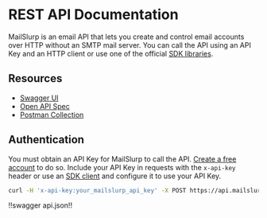 # REST API Documentation

MailSlurp is an email API that lets you create and control email accounts over HTTP without an SMTP mail server. You can call the API using an API Key and an HTTP client or use one of the official [SDK libraries](/developers/).

## Resources

- [Swagger UI](https://api.mailslurp.com/swagger-ui.html)
- [Open API Spec](https://api.mailslurp.com/v2/api-docs)
- [Postman Collection](https://www.postman.com/mailslurp-api/workspace/mailslurp-email-api/overview)

## Authentication

You must obtain an API Key for MailSlurp to call the API. [Create a free account](https://app.mailslurp.com/sign-up/) to do so. Include your API Key in requests with the `x-api-key` header or use an [SDK client](https://docs.mailslurp.com/) and configure it to use your API Key.

```bash
curl -H 'x-api-key:your_mailslurp_api_key' -X POST https://api.mailslurp.com/inboxes/
```

!!swagger api.json!!
